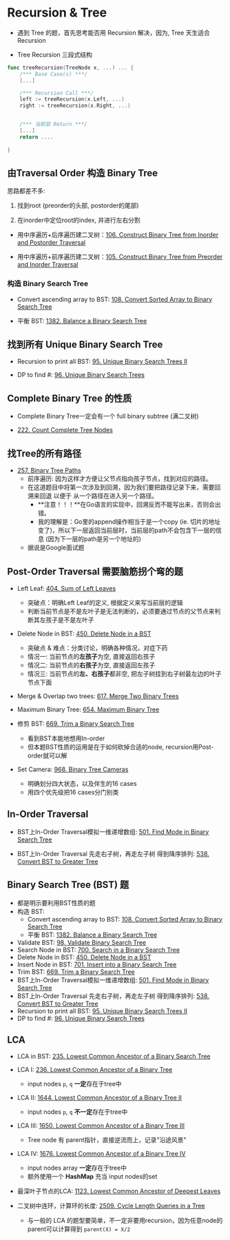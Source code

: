 # Recursion & Tree

* 遇到 Tree 的题，首先思考能否用 Recursion 解决，因为, Tree 天生适合 Recursion

* Tree Recursion 三段式结构
```go
func treeRecursion(TreeNode x, ...) ... {
    /*** Base Case(s) ***/
    [...]

    /*** Recursion Call ***/
    left := treeRecursion(x.Left, ...)
    right := treeRecursion(x.Right, ...)


    /*** 当前层 Return ***/
    [...]
    return ....
    
}
```

## 由Traversal Order 构造 Binary Tree

思路都差不多:

1. 找到root (preorder的头部, postorder的尾部)

2. 在inorder中定位root的index, 并进行左右分割

* 用中序遍历+后序遍历建二叉树：[106. Construct Binary Tree from Inorder and Postorder Traversal](https://github.com/szhou12/leetcode-go/tree/main/leetcode/0106-Construct-Binary-Tree-from-Inorder-and-Postorder-Traversal)

* 用中序遍历+前序遍历建二叉树：[105. Construct Binary Tree from Preorder and Inorder Traversal](https://github.com/szhou12/leetcode-go/tree/main/leetcode/0105-Construct-Binary-Tree-from-Preorder-and-Inorder-Traversal)




### **构造 Binary Search Tree**

* Convert ascending array to BST: [108. Convert Sorted Array to Binary Search Tree](https://github.com/szhou12/leetcode-go/tree/main/leetcode/0108-Convert-Sorted-Array-to-Binary-Search-Tree)

* 平衡 BST: [1382. Balance a Binary Search Tree](https://github.com/szhou12/leetcode-go/tree/main/leetcode/1382-Balance-a-Binary-Search-Tree)




## 找到所有 Unique Binary Search Tree

* Recursion to print all BST: [95. Unique Binary Search Trees II](https://github.com/szhou12/leetcode-go/tree/main/leetcode/0095-Unique-Binary-Search-Trees-II)

* DP to find #: [96. Unique Binary Search Trees](https://github.com/szhou12/leetcode-go/tree/main/leetcode/0096-Unique-Binary-Search-Trees)




## Complete Binary Tree 的性质

* Complete Binary Tree一定会有一个 full binary subtree (满二叉树)

* [222. Count Complete Tree Nodes](https://github.com/szhou12/leetcode-go/tree/main/leetcode/0222-Count-Complete-Tree-Nodes)




## 找Tree的所有路径

* [257. Binary Tree Paths](https://github.com/szhou12/leetcode-go/tree/main/leetcode/0257-Binary-Tree-Paths)
    * 前序遍历: 因为这样才方便让父节点指向孩子节点，找到对应的路径。
    * 在这道题目中将第一次涉及到回溯，因为我们要把路径记录下来，需要回溯来回退 以便于 从一个路径在进入另一个路径。
        * **注意！！！**在Go语言的实现中，回溯反而不能写出来，否则会出错。
        * 我的理解是：Go里的append操作相当于是一个copy (ie. 切片的地址变了)，所以下一层返回当前层时，当前层的path不会包含下一层的信息 (因为下一层的path是另一个地址的)
    * 据说是Google面试题




## Post-Order Traversal 需要脑筋拐个弯的题

* Left Leaf: [404. Sum of Left Leaves](https://github.com/szhou12/leetcode-go/tree/main/leetcode/0404-Sum-of-Left-Leaves)
    * 突破点：明确Left Leaf的定义, 根据定义来写当前层的逻辑
    * 判断当前节点是不是左叶子是无法判断的，必须要通过节点的父节点来判断其左孩子是不是左叶子

* Delete Node in BST: [450. Delete Node in a BST](https://github.com/szhou12/leetcode-go/tree/main/leetcode/0450-Delete-Node-in-a-BST)
    * 突破点 & 难点：分类讨论，明确各种情况，对症下药
    * 情况一: 当前节点的**左孩子**为空, 直接返回右孩子
    * 情况二: 当前节点的**右孩子**为空, 直接返回左孩子
    * 情况三: 当前节点的**左、右孩子**都非空, 把左子树挂到右子树最左边的叶子节点下面

* Merge & Overlap two trees: [617. Merge Two Binary Trees](https://github.com/szhou12/leetcode-go/tree/main/leetcode/0617-Merge-Two-Binary-Trees)

* Maximum Binary Tree: [654. Maximum Binary Tree](https://github.com/szhou12/leetcode-go/tree/main/leetcode/0654-Maximum-Binary-Tree)

* 修剪 BST: [669. Trim a Binary Search Tree](https://github.com/szhou12/leetcode-go/tree/main/leetcode/0669-Trim-a-Binary-Search-Tree)
    * 看到BST本能地想用In-order
    * 但本题BST性质的运用是在于如何砍掉合适的node, recursion用Post-order就可以解

* Set Camera: [968. Binary Tree Cameras](https://github.com/szhou12/leetcode-go/tree/main/leetcode/0968-Binary-Tree-Cameras)
    * 明确划分四大状态，以及伴生的16 cases
    * 用四个优先级把16 cases分门别类





## In-Order Traversal

* BST上In-Order Traversal模拟一维递增数组: [501. Find Mode in Binary Search Tree](https://github.com/szhou12/leetcode-go/tree/main/leetcode/0501-Find-Mode-in-Binary-Search-Tree)

* BST上In-Order Traversal 先走右子树，再走左子树 得到降序排列: [538. Convert BST to Greater Tree](https://github.com/szhou12/leetcode-go/tree/main/leetcode/0538-Convert-BST-to-Greater-Tree)

## Binary Search Tree (BST) 题
* 都是明示要利用BST性质的题
* 构造 BST:
    * Convert ascending array to BST: [108. Convert Sorted Array to Binary Search Tree](https://github.com/szhou12/leetcode-go/tree/main/leetcode/0108-Convert-Sorted-Array-to-Binary-Search-Tree)
    * 平衡 BST: [1382. Balance a Binary Search Tree](https://github.com/szhou12/leetcode-go/tree/main/leetcode/1382-Balance-a-Binary-Search-Tree)
* Validate BST: [98. Validate Binary Search Tree](https://github.com/szhou12/leetcode-go/tree/main/leetcode/0098-Validate-Binary-Search-Tree)
* Search Node in BST: [700. Search in a Binary Search Tree](https://github.com/szhou12/leetcode-go/tree/main/leetcode/0700-Search-in-a-Binary-Search-Tree)
* Delete Node in BST: [450. Delete Node in a BST](https://github.com/szhou12/leetcode-go/tree/main/leetcode/0450-Delete-Node-in-a-BST)
* Insert Node in BST: [701. Insert into a Binary Search Tree](https://github.com/szhou12/leetcode-go/tree/main/leetcode/0701-Insert-into-a-Binary-Search-Tree)
* Trim BST: [669. Trim a Binary Search Tree](https://github.com/szhou12/leetcode-go/tree/main/leetcode/0669-Trim-a-Binary-Search-Tree)
* BST上In-Order Traversal模拟一维递增数组: [501. Find Mode in Binary Search Tree](https://github.com/szhou12/leetcode-go/tree/main/leetcode/0501-Find-Mode-in-Binary-Search-Tree)
* BST上In-Order Traversal 先走右子树，再走左子树 得到降序排列: [538. Convert BST to Greater Tree](https://github.com/szhou12/leetcode-go/tree/main/leetcode/0538-Convert-BST-to-Greater-Tree)
* Recursion to print all BST: [95. Unique Binary Search Trees II](https://github.com/szhou12/leetcode-go/tree/main/leetcode/0095-Unique-Binary-Search-Trees-II)
* DP to find #: [96. Unique Binary Search Trees](https://github.com/szhou12/leetcode-go/tree/main/leetcode/0096-Unique-Binary-Search-Trees)


## LCA
* LCA in BST: [235. Lowest Common Ancestor of a Binary Search Tree](https://github.com/szhou12/leetcode-go/tree/main/leetcode/0235-Lowest-Common-Ancestor-of-a-Binary-Search-Tree)

* LCA I: [236. Lowest Common Ancestor of a Binary Tree](https://github.com/szhou12/leetcode-go/tree/main/leetcode/0236-Lowest-Common-Ancestor-of-a-Binary-Tree)
    * input nodes `p`, `q` **一定**存在于tree中

* LCA II: [1644. Lowest Common Ancestor of a Binary Tree II](https://github.com/szhou12/leetcode-go/tree/main/leetcode/1644-Lowest-Common-Ancestor-of-a-Binary%20Tree-II)
    * input nodes `p`, `q` **不一定**存在于tree中

* LCA III: [1650. Lowest Common Ancestor of a Binary Tree III](https://github.com/szhou12/leetcode-go/tree/main/leetcode/1650-Lowest-Common-Ancestor-of-a-Binary-Tree-III)
    * Tree node 有 parent指针，直接逆流而上，记录"沿途风景"

* LCA IV: [1676. Lowest Common Ancestor of a Binary Tree IV](https://github.com/szhou12/leetcode-go/tree/main/leetcode/1676-Lowest-Common-Ancestor-of-a-Binary-Tree-IV)
    * input nodes array **一定**存在于tree中
    * 额外使用一个 **HashMap** 充当 input nodes的set

* 最深叶子节点的LCA: [1123. Lowest Common Ancestor of Deepest Leaves](https://github.com/szhou12/leetcode-go/tree/main/leetcode/1123-Lowest-Common-Ancestor-of-Deepest-Leaves)

* 二叉树中连环，计算环的长度: [2509. Cycle Length Queries in a Tree](https://github.com/szhou12/leetcode-go/tree/main/leetcode/2509-Cycle-Length-Queries-in-a-Tree)
    * 与一般的 LCA 的题型要简单，不一定非要用recursion，因为任意node的parent可以计算得到 `parent(X) = X/2`

